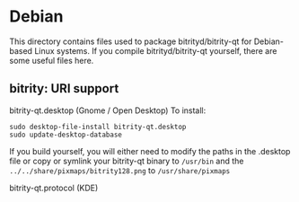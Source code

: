 
Debian
====================
This directory contains files used to package bitrityd/bitrity-qt
for Debian-based Linux systems. If you compile bitrityd/bitrity-qt yourself, there are some useful files here.

## bitrity: URI support ##


bitrity-qt.desktop  (Gnome / Open Desktop)
To install:

	sudo desktop-file-install bitrity-qt.desktop
	sudo update-desktop-database

If you build yourself, you will either need to modify the paths in
the .desktop file or copy or symlink your bitrity-qt binary to `/usr/bin`
and the `../../share/pixmaps/bitrity128.png` to `/usr/share/pixmaps`

bitrity-qt.protocol (KDE)

